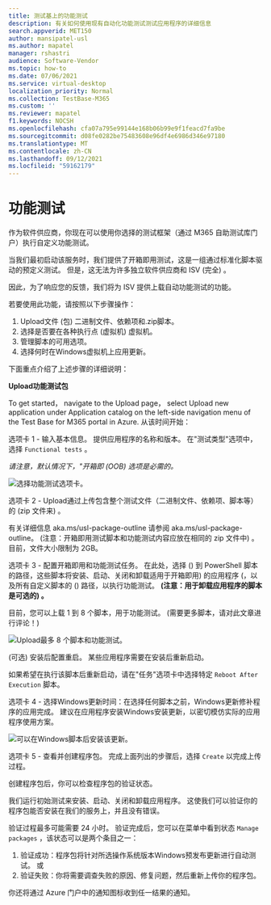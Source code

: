```yaml
---
title: 测试基上的功能测试
description: 有关如何使用现有自动化功能测试测试应用程序的详细信息
search.appverid: MET150
author: mansipatel-usl
ms.author: mapatel
manager: rshastri
audience: Software-Vendor
ms.topic: how-to
ms.date: 07/06/2021
ms.service: virtual-desktop
localization_priority: Normal
ms.collection: TestBase-M365
ms.custom: ''
ms.reviewer: mapatel
f1.keywords: NOCSH
ms.openlocfilehash: cfa07a795e99144e168b06b99e9f1feacd7fa9be
ms.sourcegitcommit: d08fe0282be75483608e96df4e6986d346e97180
ms.translationtype: MT
ms.contentlocale: zh-CN
ms.lasthandoff: 09/12/2021
ms.locfileid: "59162179"
---
```

# <a name="functional-testing"></a>功能测试

作为软件供应商，你现在可以使用你选择的测试框架（通过 M365 自助测试库门户）执行自定义功能测试。 

当我们最初启动该服务时，我们提供了开箱即用测试，这是一组通过标准化脚本驱动的预定义测试。 但是，这无法为许多独立软件供应商和 ISV (完全) 。 

因此，为了响应您的反馈，我们将为 ISV 提供上载自动功能测试的功能。

若要使用此功能，请按照以下步骤操作：

1. Upload文件 (包) 二进制文件、依赖项和.zip脚本。
2. 选择是否要在各种执行点 (虚拟机) 虚拟机。
3. 管理脚本的可用选项。
4. 选择何时在Windows虚拟机上应用更新。

下面重点介绍了上述步骤的详细说明：

**Upload功能测试包**

To get started， navigate to the Upload page， select Upload new application under Application catalog on the left-side navigation menu of the Test Base for M365 portal in Azure. 从该时间开始：

选项卡 1 - 输入基本信息。 提供应用程序的名称和版本。 在"测试类型"选项中，选择 ```Functional tests``` 。 

*请注意，默认情况下，"开箱即 (OOB) 选项是必需的。*


![选择功能测试选项卡。](Media/functional_testing_tab1.png)

选项卡 2 - Upload通过上传包含整个测试文件（二进制文件、依赖项、脚本等）的 (zip 文件来) 。 

有关详细信息 aka.ms/usl-package-outline 请参阅 aka.ms/usl-package-outline。  (注意：开箱即用测试脚本和功能测试内容应放在相同的 zip 文件中) 。 目前，文件大小限制为 2GB。

选项卡 3 - 配置开箱即用和功能测试任务。 在此处，选择 () 到 PowerShell 脚本的路径，这些脚本将安装、启动、关闭和卸载适用于开箱即用) 的应用程序 (，以及所有自定义脚本的 () 路径，以执行功能测试。 **(注意：用于卸载应用程序的脚本是可选的) 。**

目前，您可以上载 1 到 8 个脚本，用于功能测试。  (需要更多脚本，请对此文章进行评论！) 

![Upload最多 8 个脚本和功能测试。](Media/functional_testing_tab3.png)

 (可选) 安装后配置重启。 某些应用程序需要在安装后重新启动。 

如果希望在执行该脚本后重新启动，请在"任务"选项卡中选择特定 ```Reboot After Execution``` 脚本。

选项卡 4 - 选择Windows更新时间：在选择任何脚本之前，Windows更新修补程序的应用完成。 建议在应用程序安装Windows安装更新，以密切模仿实际的应用程序使用方案。

![可以在Windows脚本后安装该更新。](Media/functional_testing_tab4.png)

选项卡 5 - 查看并创建程序包。 完成上面列出的步骤后，选择 ```Create``` 以完成上传过程。

创建程序包后，你可以检查程序包的验证状态。

我们运行初始测试来安装、启动、关闭和卸载应用程序。 这使我们可以验证你的程序包能否安装在我们的服务上，并且没有错误。

验证过程最多可能需要 24 小时。 验证完成后，您可以在菜单中看到状态 ```Manage packages``` ，该状态可以是两个条目之一：

1. 验证成功：程序包将针对所选操作系统版本Windows预发布更新进行自动测试。
或
2. 验证失败：你将需要调查失败的原因、修复问题，然后重新上传你的程序包。

你还将通过 Azure 门户中的通知图标收到任一结果的通知。

